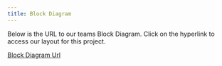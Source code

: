 ```yaml
---
title: Block Diagram
---
```


Below is the URL to our teams Block Diagram. Click on the hyperlink to access our layout for this project.

[Block Diagram Url](https://drive.google.com/drive/u/1/folders/19I_488VRz9nsvQRNoa4jgeBesulI3tln)
